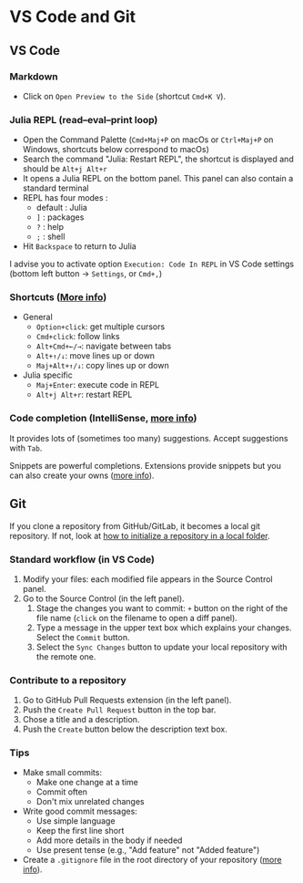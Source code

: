 # VS Code and Git

## VS Code

### Markdown

- Click on `Open Preview to the Side` (shortcut `Cmd+K V`).

### Julia REPL (read–eval–print loop)

- Open the Command Palette (`Cmd+Maj+P` on macOs or `Ctrl+Maj+P` on Windows, shortcuts below correspond to macOs)
- Search the command "Julia: Restart REPL", the shortcut is displayed and should be `Alt+j Alt+r`
- It opens a Julia REPL on the bottom panel. This panel can also contain a standard terminal
- REPL has four modes :
  - default : Julia
  - `]` : packages
  - `?` : help
  - `;` : shell
- Hit `Backspace` to return to Julia

I advise you to activate option `Execution: Code In REPL` in VS Code settings (bottom left button -> `Settings`, or `Cmd+,`)

### Shortcuts ([More info](https://code.visualstudio.com/docs/getstarted/keybindings))

- General
  - `Option+click`: get multiple cursors
  - `Cmd+click`: follow links
  - `Alt+Cmd+←/→`: navigate between tabs
  - `Alt+↑/↓`: move lines up or down
  - `Maj+Alt+↑/↓`: copy lines up or down
- Julia specific
  - `Maj+Enter`: execute code in REPL
  - `Alt+j Alt+r`: restart REPL

### Code completion (IntelliSense, [more info](https://code.visualstudio.com/docs/editor/intellisense))

It provides lots of (sometimes too many) suggestions. Accept suggestions with `Tab`.

Snippets are powerful completions. Extensions provide snippets but you can also create your owns ([more info](https://code.visualstudio.com/docs/editor/userdefinedsnippets)).

## Git

If you clone a repository from GitHub/GitLab, it becomes a local git repository. If not, look at [how to initialize a repository in a local folder](https://code.visualstudio.com/docs/sourcecontrol/intro-to-git#_initialize-a-repository-in-a-local-folder).

### Standard workflow (in VS Code)

1. Modify your files: each modified file appears in the Source Control panel.
2. Go to the Source Control (in the left panel).
    1. Stage the changes you want to commit: `+` button on the right of the file name (`click` on the filename to open a diff panel).
    2. Type a message in the upper text box which explains your changes. Select the `Commit` button.
    3. Select the `Sync Changes` button to update your local repository with the remote one.

### Contribute to a repository

1. Go to GitHub Pull Requests extension (in the left panel).
2. Push the `Create Pull Request` button in the top bar.
3. Chose a title and a description.
4. Push the `Create` button below the description text box.

### Tips

- Make small commits:
  - Make one change at a time
  - Commit often
  - Don't mix unrelated changes
- Write good commit messages:
  - Use simple language
  - Keep the first line short
  - Add more details in the body if needed
  - Use present tense (e.g., "Add feature" not "Added feature")
- Create a `.gitignore` file in the root directory of your repository ([more info](https://github.com/github/gitignore)).
